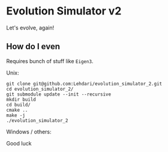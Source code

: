 Evolution Simulator v2
======================

Let's evolve, again!


How do I even
-------------

Requires bunch of stuff like `Eigen3`.

Unix:

```
git clone git@github.com:Lehdari/evolution_simulator_2.git
cd evolution_simulator_2/
git submodule update --init --recursive
mkdir build
cd build/
cmake ..
make -j
./evolution_simulator_2
```

Windows / others:

Good luck
